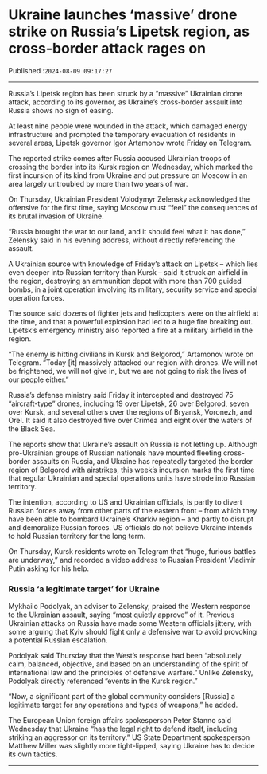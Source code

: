 # Ukraine launches ‘massive’ drone strike on Russia’s Lipetsk region, as cross-border attack rages on

Published :`2024-08-09 09:17:27`

---

Russia’s Lipetsk region has been struck by a “massive” Ukrainian drone attack, according to its governor, as Ukraine’s cross-border assault into Russia shows no sign of easing.

At least nine people were wounded in the attack, which damaged energy infrastructure and prompted the temporary evacuation of residents in several areas, Lipetsk governor Igor Artamonov wrote Friday on Telegram.

The reported strike comes after Russia accused Ukrainian troops of crossing the border into its Kursk region on Wednesday, which marked the first incursion of its kind from Ukraine and put pressure on Moscow in an area largely untroubled by more than two years of war.

On Thursday, Ukrainian President Volodymyr Zelensky acknowledged the offensive for the first time, saying Moscow must “feel” the consequences of its brutal invasion of Ukraine.

“Russia brought the war to our land, and it should feel what it has done,” Zelensky said in his evening address, without directly referencing the assault.

A Ukrainian source with knowledge of Friday’s attack on Lipetsk – which lies even deeper into Russian territory than Kursk – said it struck an airfield in the region, destroying an ammunition depot with more than 700 guided bombs, in a joint operation involving its military, security service and special operation forces.

The source said dozens of fighter jets and helicopters were on the airfield at the time, and that a powerful explosion had led to a huge fire breaking out. Lipetsk’s emergency ministry also reported a fire at a military airfield in the region.

“The enemy is hitting civilians in Kursk and Belgorod,” Artamonov wrote on Telegram. “Today [it] massively attacked our region with drones. We will not be frightened, we will not give in, but we are not going to risk the lives of our people either.”

Russia’s defense ministry said Friday it intercepted and destroyed 75 “aircraft-type” drones, including 19 over Lipetsk, 26 over Belgorod, seven over Kursk, and several others over the regions of Bryansk, Voronezh, and Orel. It said it also destroyed five over Crimea and eight over the waters of the Black Sea.

The reports show that Ukraine’s assault on Russia is not letting up. Although pro-Ukrainian groups of Russian nationals have mounted fleeting cross-border assaults on Russia, and Ukraine has repeatedly targeted the border region of Belgorod with airstrikes, this week’s incursion marks the first time that regular Ukrainian and special operations units have strode into Russian territory.

The intention, according to US and Ukrainian officials, is partly to divert Russian forces away from other parts of the eastern front – from which they have been able to bombard Ukraine’s Kharkiv region – and partly to disrupt and demoralize Russian forces. US officials do not believe Ukraine intends to hold Russian territory for the long term.

On Thursday, Kursk residents wrote on Telegram that “huge, furious battles are underway,” and recorded a video address to Russian President Vladimir Putin asking for his help.

### Russia ‘a legitimate target’ for Ukraine

Mykhailo Podolyak, an adviser to Zelensky, praised the Western response to the Ukrainian assault, saying “most quietly approve” of it. Previous Ukrainian attacks on Russia have made some Western officials jittery, with some arguing that Kyiv should fight only a defensive war to avoid provoking a potential Russian escalation.

Podolyak said Thursday that the West’s response had been “absolutely calm, balanced, objective, and based on an understanding of the spirit of international law and the principles of defensive warfare.” Unlike Zelensky, Podolyak directly referenced “events in the Kursk region.”

“Now, a significant part of the global community considers [Russia] a legitimate target for any operations and types of weapons,” he added.

The European Union foreign affairs spokesperson Peter Stanno said Wednesday that Ukraine “has the legal right to defend itself, including striking an aggressor on its territory.” US State Department spokesperson Matthew Miller was slightly more tight-lipped, saying Ukraine has to decide its own tactics.

---

